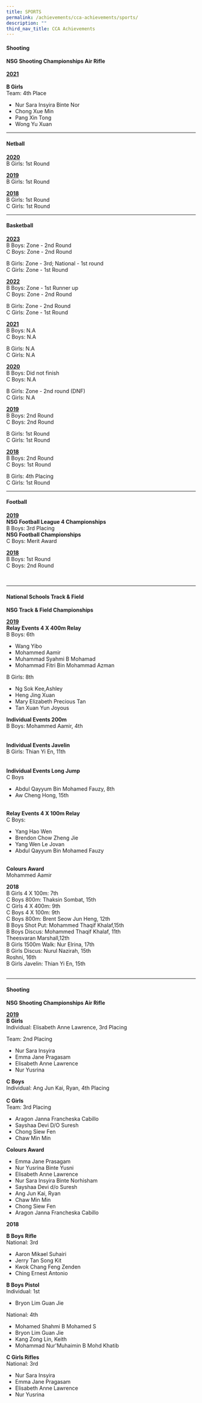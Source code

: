 ```yaml
---
title: SPORTS
permalink: /achievements/cca-achievements/sports/
description: ""
third_nav_title: CCA Achievements
---
```

<h4><strong>Shooting</strong></h4>
<p><strong>NSG Shooting Championships Air Rifle</strong><u><strong><br><br>2021</strong></u><u><strong><br><br></strong></u><strong>B Girls</strong><br>Team: 4th Place</p>
<ul>
<li>Nur Sara Insyira Binte Nor</li>
<li>Chong Xue Min</li>
<li>Pang Xin Tong</li>
<li>Wong Yu Xuan</li>
</ul>
<hr>
<h4><strong>Netball</strong></h4>
<p><u><strong>2020<br></strong></u>B Girls: 1st Round
</p><p><u><strong>2019<br></strong></u>B Girls: 1st Round
</p><p><u><strong>2018<br></strong></u>B Girls: 1st Round<br>C Girls: 1st Round</p>
<hr>
<h4><strong>Basketball</strong></h4>
<p><u><strong>2023<br></strong></u>B Boys: Zone - 2nd Round<br>C Boys: Zone - 2nd Round</p>
<p>B Girls: Zone - 3rd; National - 1st round
<br>C Girls: Zone - 1st Round</p>
<p><u><strong>2022<br></strong></u>B Boys: Zone - 1st Runner up<br>C Boys: Zone - 2nd Round</p>
<p>B Girls: Zone - 2nd Round<br>C Girls: Zone - 1st Round</p>
<p><u><strong>2021<br></strong></u>B Boys: N.A<br>C Boys: N.A</p>
<p>B Girls: N.A<br>C Girls: N.A</p>
<p><u><strong>2020<br></strong></u>B Boys: Did not finish <br>C Boys: N.A</p>
<p>B Girls: Zone - 2nd round (DNF)<br>C Girls: N.A</p>
<p><u><strong>2019<br></strong></u>B Boys: 2nd Round&nbsp;<br>C Boys: 2nd Round</p>
<p>B Girls: 1st Round&nbsp;<br>C Girls: 1st Round</p>
<p><u><strong>2018<br></strong></u>B Boys: 2nd Round<br>C Boys: 1st Round</p>
<p>B Girls: 4th Placing<br>C Girls: 1st Round</p>
<div><hr></div>
<h4><strong>Football</strong></h4>
<p><u><strong>2019<br></strong></u><strong>NSG Football League 4 Championships</strong><br>B Boys: 3rd Placing<br><strong>NSG Football Championships</strong><br>C Boys: Merit Award</p>
<p><u></u><u><strong>2018<br></strong></u>B Boys: 1st Round<br>C Boys: 2nd Round</p>
<p>&nbsp;</p>
<hr>
<h4><strong>National Schools Track &amp; Field</strong></h4>
<p><strong>NSG Track &amp; Field Championships</strong></p>
<p><u><strong>2019<br></strong></u><strong>Relay Events 4 X 400m Relay<br></strong>B Boys: 6th</p>
<ul>
<li>Wang Yibo</li>
<li>Mohammed Aamir</li>
<li>Muhammad Syahmi B Mohamad&nbsp;</li>
<li>Mohammad Fitri Bin Mohammad Azman</li>
</ul>
<p>B Girls: 8th</p>
<ul>
<li>Ng Sok Kee,Ashley</li>
<li>Heng Jing Xuan</li>
<li>Mary Elizabeth Precious Tan</li>
<li>Tan Xuan Yun Joyous</li>
</ul>
<p><strong>Individual Events 200m<br></strong>B Boys: Mohammed Aamir, 4th<br><br><br><strong>Individual Events Javelin<br></strong>B Girls: Thian Yi En, 11th<br><br><br><strong>Individual Events Long Jump</strong><br>C Boys&nbsp;</p>
<ul>
<li>Abdul Qayyum Bin Mohamed Fauzy, 8th</li>
<li>Aw Cheng Hong, 15th</li>
</ul>
<p><br><strong>Relay Events 4 X 100m Relay<br></strong>C Boys:&nbsp;</p>
<ul>
<li>Yang Hao Wen</li>
<li>Brendon Chow Zheng Jie</li>
<li>Yang Wen Le Jovan</li>
<li>Abdul Qayyum Bin Mohamed Fauzy</li>
</ul>
<p><br><strong>Colours Award<br></strong>Mohammed Aamir</p>
<p><strong>2018<br></strong>B Girls 4 X 100m: 7th<br>C Boys 800m: Thaksin Sombat, 15th<br>C Girls 4 X 400m: 9th<br>C Boys 4 X 100m: 9th<br>C Boys 800m: Brent Seow Jun Heng, 12th<br>B Boys Shot Put: Mohammed Thaqif Khalaf,15th<br>B Boys Discus: Mohammed Thaqif Khalaf, 11th<br>Theesvaran Marshall,12th<br>B Girls 1500m Walk: Nur Elrina, 17th<br>B Girls Discus: Nurul Nazirah, 15th<br>Roshni, 16th<br>B Girls Javelin: Thian Yi En, 15th<br><br></p>
<hr>
<h4><strong>Shooting</strong></h4>
<p><strong>NSG Shooting Championships Air Rifle</strong></p>
<p><u><strong>2019<br></strong></u><strong>B Girls<br></strong>Individual: Elisabeth Anne Lawrence, 3rd Placing</p>
<p>Team: 2nd Placing</p>
<ul>
<li>Nur Sara Insyira</li>
<li>Emma Jane Pragasam</li>
<li>Elisabeth Anne Lawrence</li>
<li>Nur Yusrina</li>
</ul>
<p><strong>C Boys<br></strong>Individual:&nbsp;Ang Jun Kai, Ryan, 4th Placing<br><br><strong>C Girls</strong><br>Team: 3rd Placing</p>
<ul>
<li>Aragon Janna Francheska Cabillo</li>
<li>Sayshaa Devi D/O Suresh</li>
<li>Chong Siew Fen</li>
<li>Chaw Min Min</li>
</ul>
<p><strong>Colours Award</strong></p>
<ul>
<li>Emma Jane Prasagam</li>
<li>Nur Yusrina Binte Yusni</li>
<li>Elisabeth Anne Lawrence</li>
<li>Nur Sara Insyira Binte Norhisham</li>
<li>Sayshaa Devi d/o Suresh</li>
<li>Ang Jun Kai, Ryan</li>
<li>Chaw Min Min</li>
<li>Chong Siew Fen</li>
<li>Aragon Janna Francheska Cabillo</li>
</ul>
<p><strong>2018</strong></p>
<div><strong>B Boys Rifle</strong></div>
<div>National: 3rd</div>
<div>
<ul>
<li>Aaron Mikael Suhairi</li>
<li>Jerry Tan Song Kit</li>
<li>Kwok Chang Feng Zenden</li>
<li>Ching Ernest Antonio</li>
</ul>
</div>
<div><strong>B Boys Pistol</strong></div>
<div>
<div>Individual: 1st&nbsp;</div>
<div>
<ul>
<li>Bryon Lim Guan Jie&nbsp;</li>
</ul>
</div>
<div>National: 4th</div>
<div>
<ul>
<li>Mohamed Shahmi&nbsp;B Mohamed S</li>
<li>Bryon Lim Guan Jie</li>
<li>Kang Zong Lin, Keith</li>
<li>Mohammad Nur'Muhaimin&nbsp;B Mohd Khatib</li>
</ul>
</div>
</div>
<div><strong>C Girls Rifles</strong></div>
<div>
<div>National: 3rd</div>
<div>
<ul>
<li>Nur Sara Insyira&nbsp;</li>
<li>Emma Jane Pragasam</li>
<li>Elisabeth Anne Lawrence</li>
<li>Nur Yusrina</li>
</ul>
</div>
</div>
<p>&nbsp;</p>